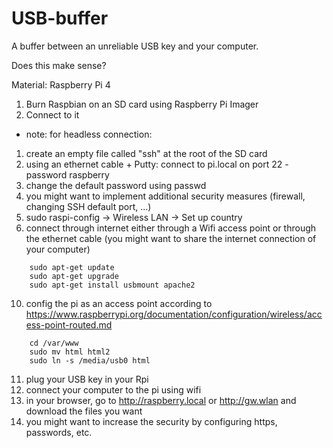 # USB-buffer
A buffer between an unreliable USB key and your computer.

Does this make sense?

Material: Raspberry Pi 4

1. Burn Raspbian on an SD card using Raspberry Pi Imager
2. Connect to it 
 - note: for headless connection: 
 1. create an empty file called "ssh" at the root of the SD card
 2. using an ethernet cable + Putty: connect to pi.local on port 22 - password raspberry
3. change the default password using passwd
4. you might want to implement additional security measures (firewall, changing SSH default port, ...)
5. sudo raspi-config -> Wireless LAN -> Set up country
6. connect through internet either through a Wifi access point or through the ethernet cable (you might want to share the internet connection of your computer)

````
    sudo apt-get update
    sudo apt-get upgrade
    sudo apt-get install usbmount apache2
````

10. config the pi as an access point according to https://www.raspberrypi.org/documentation/configuration/wireless/access-point-routed.md

````
    cd /var/www
    sudo mv html html2
    sudo ln -s /media/usb0 html 
````

11. plug your USB key in your Rpi
12. connect your computer to the pi using wifi
13. in your browser, go to http://raspberry.local or http://gw.wlan and download the files you want
14. you might want to increase the security by configuring https, passwords, etc.
